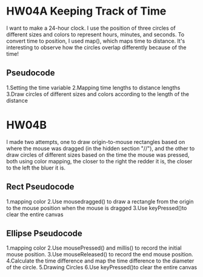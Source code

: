 # HW04A  Keeping Track of Time
I want to make a 24-hour clock. I use the position of three circles of different sizes and colors to represent hours, minutes, and seconds. To convert time to position, I used map(), which maps time to distance. It's interesting to observe how the circles overlap differently because of the time!

## Pseudocode
1.Setting the time variable
2.Mapping time lengths to distance lengths
3.Draw circles of different sizes and colors according to the length of the distance



# HW04B   
I made two attempts, one to draw origin-to-mouse rectangles based on where the mouse was dragged (in the hidden section "//"), and the other to draw circles of different sizes based on the time the mouse was pressed, both using color mapping, the closer to the right the redder it is, the closer to the left the bluer it is.

## Rect Pseudocode
1.mapping color
2.Use mousedragged() to draw a rectangle from the origin to the mouse position when the mouse is dragged
3.Use keyPressed()to clear the entire canvas

## Ellipse Pseudocode
1.mapping color
2.Use mousePressed() and millis() to record the initial mouse position.
3.Use mouseReleased() to record the end mouse position.
4.Calculate the time difference and map the time difference to the diameter of the circle.
5.Drawing Circles
6.Use keyPressed()to clear the entire canvas


